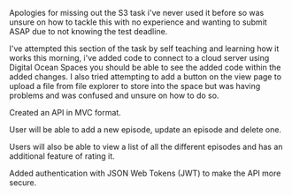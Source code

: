 Apologies for missing out the S3 task i've never used it before so was unsure on how to tackle this with no experience and wanting to submit ASAP due to not knowing the test deadline.

I've attempted this section of the task by self teaching and learning how it works this morning, i've added code to connect to a cloud server using Digital Ocean Spaces you should be able to see the added code within the added changes.
I also tried attempting to add a button on the view page to upload a file from file explorer to store into the space but was having problems and was confused and unsure on how to do so.





Created an API in MVC format.

User will be able to add a new episode, update an episode and delete one.

Users will also be able to view a list of all the different episodes
and has an additional feature of rating it.

Added authentication with JSON Web Tokens (JWT) to
make the API more secure.
